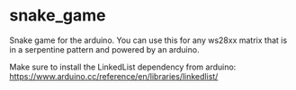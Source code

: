 # snake_game
Snake game for the arduino. You can use this for any ws28xx matrix that is in a serpentine pattern and powered by an arduino.

Make sure to install the LinkedList dependency from arduino: https://www.arduino.cc/reference/en/libraries/linkedlist/
